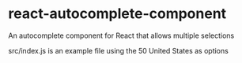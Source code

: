 # react-autocomplete-component
An autocomplete component for React that allows multiple selections

src/index.js is an example file using the 50 United States as options
